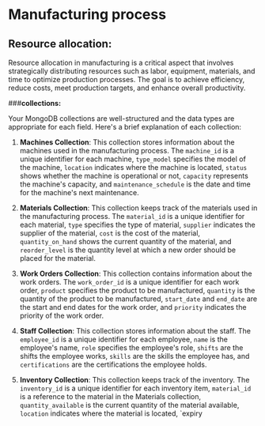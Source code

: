 
# Manufacturing process
## **Resource allocation:**

Resource allocation in manufacturing is a critical aspect that involves strategically distributing resources such as labor, equipment, materials, and time to optimize production processes. The goal is to achieve efficiency, reduce costs, meet production targets, and enhance overall productivity.

###**collections:**

Your MongoDB collections are well-structured and the data types are appropriate for each field. Here's a brief explanation of each collection:

1. **Machines Collection**: This collection stores information about the machines used in the manufacturing process. The `machine_id` is a unique identifier for each machine, `type_model` specifies the model of the machine, `location` indicates where the machine is located, `status` shows whether the machine is operational or not, `capacity` represents the machine's capacity, and `maintenance_schedule` is the date and time for the machine's next maintenance.

2. **Materials Collection**: This collection keeps track of the materials used in the manufacturing process. The `material_id` is a unique identifier for each material, `type` specifies the type of material, `supplier` indicates the supplier of the material, `cost` is the cost of the material, `quantity_on_hand` shows the current quantity of the material, and `reorder_level` is the quantity level at which a new order should be placed for the material.

3. **Work Orders Collection**: This collection contains information about the work orders. The `work_order_id` is a unique identifier for each work order, `product` specifies the product to be manufactured, `quantity` is the quantity of the product to be manufactured, `start_date` and `end_date` are the start and end dates for the work order, and `priority` indicates the priority of the work order.

4. **Staff Collection**: This collection stores information about the staff. The `employee_id` is a unique identifier for each employee, `name` is the employee's name, `role` specifies the employee's role, `shifts` are the shifts the employee works, `skills` are the skills the employee has, and `certifications` are the certifications the employee holds.

5. **Inventory Collection**: This collection keeps track of the inventory. The `inventory_id` is a unique identifier for each inventory item, `material_id` is a reference to the material in the Materials collection, `quantity_available` is the current quantity of the material available, `location` indicates where the material is located, `expiry


